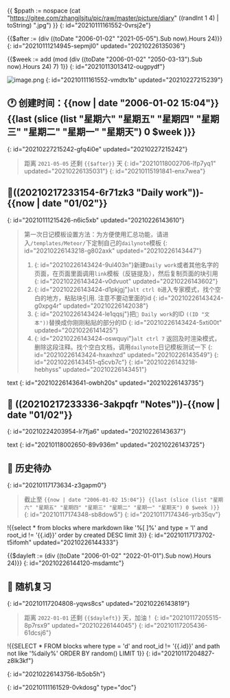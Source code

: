 {{ $ppath := nospace (cat "https://gitee.com/zhangjlsjtu/pic/raw/master/picture/diary"  ((randInt 1 4) | toString) ".jpg") }}
{: id="20210111161552-0vrsj2e"}

{{$after := (div ((toDate "2006-01-02" "2021-05-05").Sub now).Hours 24)}}
{: id="20210111214945-sepmjl0" updated="20210226135036"}

{{$week := add (mod (div ((toDate "2006-01-02" "2050-03-13").Sub now).Hours 24) 7) 1}}
{: id="20210113013412-ougpydf"}

![image.png]({{$ppath}})
{: id="20210111161552-vmdtx1b" updated="20210227215239"}

## 🕐 创建时间：{{now | date "2006-01-02 15:04"}} {{last (slice (list "星期六" "星期五" "星期四" "星期三" "星期二" "星期一" "星期天") 0 $week )}}
{: id="20210227215242-gfq4i0e" updated="20210227215242"}

> 距离 `2021-05-05` 还剩 `{{$after}}` 天
> {: id="20210118002706-lfp7yq1" updated="20210226135031"}
{: id="20210115191841-enx7wea"}

## 🧱((20210217233154-6r71zk3 "Daily work"))-{{now | date "01/02"}}
{: id="20210111215426-n6ic5xb" updated="20210226143610"}

> 第一次日记模板设置方法：为方便使用汇总功能，请进入`/templates/Meteor/`下定制自己的`dailynote`模板
> {: id="20210226143218-g802axk" updated="20210226143447"}
>
> 1. {: id="20210226143424-9ul403n"}新建`Daily work`或者其他名字的页面，在页面里面调用`link`模板（反链提及），然后复制页面的块引用
>    {: id="20210226143424-v0dvuot" updated="20210226143602"}
> 2. {: id="20210226143424-d1pkjgj"}`alt ctrl 0`进入专家模式，找个空白的地方，粘贴块引用.  注意不要动里面的id
>    {: id="20210226143424-g0xpg4r" updated="20210226142038"}
> 3. {: id="20210226143424-le1qqsj"}把`🧱 Daily work`的ID  `((ID "文本"))`替换成你刚刚粘贴的部分的ID
>    {: id="20210226143424-5xti00t" updated="20210226141425"}
> 4. {: id="20210226143424-oswquyi"}`alt ctrl 7` 返回及时渲染模式，删除这段注释。找个空白文档，调用`dailynote`日记模板测试一下
>    {: id="20210226143424-hxaxhzd" updated="20210226143549"}
> {: id="20210226143451-q5cvb7c"}
{: id="20210226143218-hebhyss" updated="20210226143451"}

text
{: id="20210226143641-owbh20s" updated="20210226143735"}

## 📝 ((20210217233336-3akpqfr "Notes"))-{{now | date "01/02"}}
{: id="20210224203954-lr7fja6" updated="20210226143637"}

text
{: id="20210118002650-89v936m" updated="20210226143725"}

## 🎉️ 历史待办
{: id="20210117173634-z3gapm0"}

> 截止至 `{{now | date "2006-01-02 15:04"}} {{last (slice (list "星期六" "星期五" "星期四" "星期三" "星期二" "星期一" "星期天") 0 $week )}}`
> {: id="20210117174348-sb8dow5"}
{: id="20210117174346-yrb35qv"}

!{{select * from blocks where markdown like '%[ ]%' and type = 'l' and root_id != '{{.id}}' order by created DESC limit 3}}
{: id="20210117173702-t5ifomh" updated="20210226144333"}

{{$dayleft := (div ((toDate "2006-01-02" "2022-01-01").Sub now).Hours 24)}}
{: id="20210226144120-msdamtc"}

## 🚴 随机复习
{: id="20210117204808-yqws8cs" updated="20210226143819"}

> 距离 `2022-01-01` 还剩 `{{$dayleft}}` 天，加油！
> {: id="20210117205515-8p7rsx9" updated="20210226144045"}
{: id="20210117205436-61dcsj6"}

!{{SELECT * FROM blocks where type = 'd' and root_id != '{{.id}}' and path not like '%daily%' ORDER BY random() LIMIT 1}}
{: id="20210117204827-z8lk3kf"}

{: id="20210226143756-lb5ob5h"}


{: id="20210111161529-0vkdosg" type="doc"}

